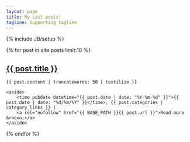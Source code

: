 ```yaml
---
layout: page
title: My Last posts!
tagline: Supporting tagline
---
```

{% include JB/setup %}

  {% for post in site.posts limit:10 %}
	<h2><a href="{{ BASE_PATH }}{{ post.url }}">{{ post.title }}</a></h2>
	
	{{ post.content | truncatewords: 50 | textilize }}
	
	<aside>
		<time pubdate datetime="{{ post.date | date: "%Y-%m-%d" }}">{{ post.date | date: "%d/%m/%Y" }}</time>, {{ post.categories | category_links }} | 
		<a rel="nofollow" href="{{ BASE_PATH }}{{ post.url }}">Read more &raquo;</a>
	</aside>
  {% endfor %}
